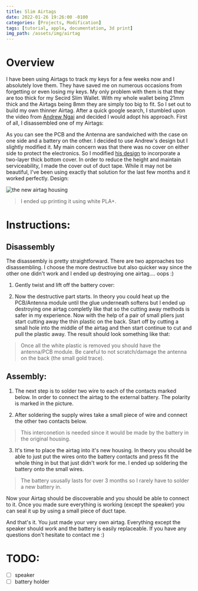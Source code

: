 ```yaml
---
title: Slim Airtags
date: 2022-01-26 19:26:00 -0100
categories: [Projects, Modification]
tags: [tutorial, apple, documentation, 3d print]
img_path: /assets/img/airtag
---
```

# Overview
I have been using Airtags to track my keys for a few weeks now and I absolutely love them. They have saved me on numerous occasions from forgetting or even losing my keys. My only problem with them is that they are too thick for my Secird Slim Wallet. With my whole wallet being 21mm thick and the Airtags being 8mm they are simply too big to fit. So I set out to build my own thinner Airtag. After a quick google search, I stumbled upon the video from [Andrew Ngai](https://www.youtube.com/watch?v=7rHyAAkf5tE) and decided I would adopt his approach. First of all, I disassembled one of my Airtags:

As you can see the PCB and the Antenna are sandwiched with the case on one side and a battery on the other. I decided to use Andrew's design but I slightly modified it. My main concern was that there was no cover on either side to protect the electronics. So I modified [his design](https://www.thingiverse.com/thing:4850601) to incorporate a two-layer thick bottom cover. In order to reduce the height and maintain serviceability, I made the cover out of duct tape. While it may not be beautiful, I've been using exactly that solution for the last few months and it worked perfectly.
Design:

![the new airtag housing](3d_overview.png)

> I ended up printing it using white PLA+.

# Instructions:
## Disassembly
The disassembly is pretty straightforward. There are two approaches too disassembling. I choose the more destructive but also quicker way since the other one didn't work and I ended up destroying one airtag.... oops :)

1. Gently twist and lift off the battery cover:

2. Now the destructive part starts. In theory you could heat up the PCB/Antenna module until the glue underneath softens but I ended up destroying one airtag completly like that so the cutting away methods is safer in my experience.
Now with the help of a pair of small pliers just start cutting away the thin plastic on the back.
Start off by cutting a small hole into the middle of the airtag and then  start continue to cut and pull the plastic away.
The result should look something like that:

> Once all the white plastic is removed you should have the antenna/PCB module. Be careful to not scratch/damage the antenna on the back (the small gold trace).

## Assembly:

1. The next step is to solder two wire to each of the contacts marked below. In order to connect the airtag to the external battery.
The polarity is marked in the picture.

2. After soldering the supply wires take a small piece of wire and connect the other two contacts below.
> This interconetion is needed since it would be made by the battery in the original housing.

3. It's time to place the airtag into it's new housing. In theory you should be able to just put the wires onto the battery contacts and press fit the whole thing in but that just didn't work for me. I ended up soldering the battery onto the small wires.
> The battery ususally lasts for over 3 months so I rarely have to solder a new battery in.


Now your Airtag should be discoverable and you should be able to connect to it. Once you made sure everything is working (except the speaker) you can seal it up by using a small piece of duct tape. 

And that's it. You just made your very own airtag. Everything except the speaker should work and the battery is easily replaceable. If you have any questions don't hesitate to contact me :)

# TODO:
- [ ] speaker
- [ ] battery holder